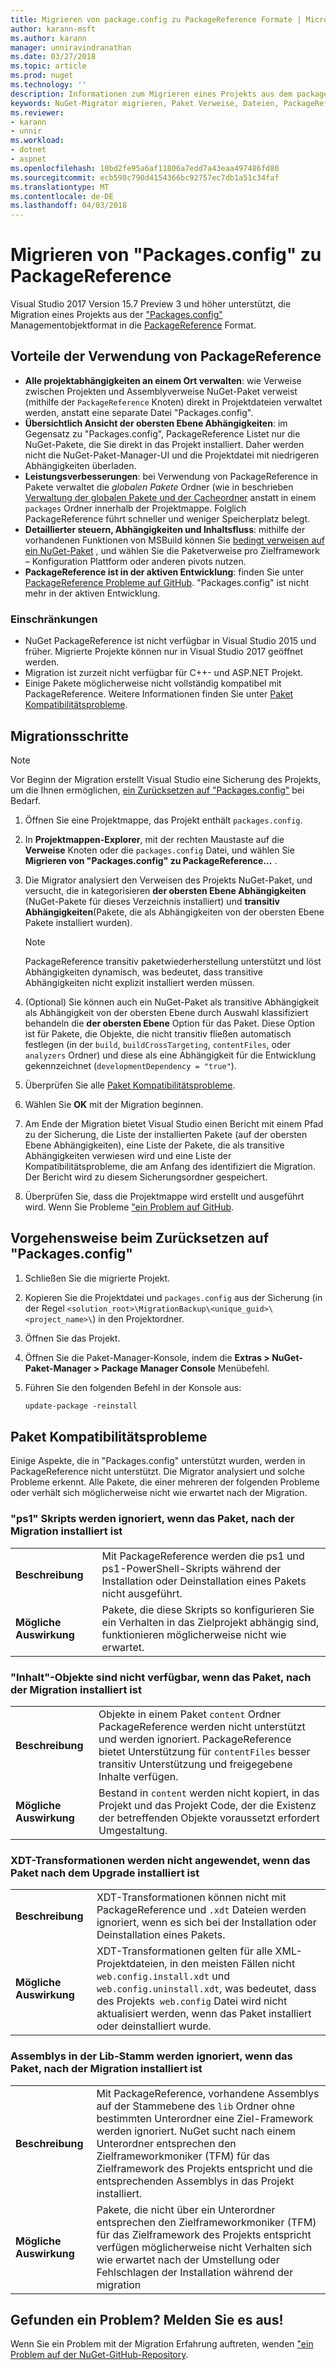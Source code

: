 ```yaml
---
title: Migrieren von package.config zu PackageReference Formate | Microsoft Docs
author: karann-msft
ms.author: karann
manager: unniravindranathan
ms.date: 03/27/2018
ms.topic: article
ms.prod: nuget
ms.technology: ''
description: Informationen zum Migrieren eines Projekts aus dem package.config Management-Format zu PackageReference von NuGet 4.0 und höher und VS2017 und .NET Core 2.0 unterstützt
keywords: NuGet-Migrator migrieren, Paket Verweise, Dateien, PackageReference, "Packages.config", Projekt VS2017, Visual Studio-2017, NuGet 4, .NET Core 2.0
ms.reviewer:
- karann
- unnir
ms.workload:
- dotnet
- aspnet
ms.openlocfilehash: 10bd2fe95a6af11806a7edd7a43eaa497486fd80
ms.sourcegitcommit: ecb598c790d4154366bc92757ec7db1a51c34faf
ms.translationtype: MT
ms.contentlocale: de-DE
ms.lasthandoff: 04/03/2018
---
```

# <a name="migrate-from-packagesconfig-to-packagereference"></a>Migrieren von "Packages.config" zu PackageReference

Visual Studio 2017 Version 15.7 Preview 3 und höher unterstützt, die Migration eines Projekts aus der ["Packages.config"](./packages-config.md) Managementobjektformat in die [PackageReference](../consume-packages/Package-References-in-Project-Files.md) Format.

## <a name="benefits-of-using-packagereference"></a>Vorteile der Verwendung von PackageReference

* **Alle projektabhängigkeiten an einem Ort verwalten**: wie Verweise zwischen Projekten und Assemblyverweise NuGet-Paket verweist (mithilfe der `PackageReference` Knoten) direkt in Projektdateien verwaltet werden, anstatt eine separate Datei "Packages.config".
* **Übersichtlich Ansicht der obersten Ebene Abhängigkeiten**: im Gegensatz zu "Packages.config", PackageReference Listet nur die NuGet-Pakete, die Sie direkt in das Projekt installiert. Daher werden nicht die NuGet-Paket-Manager-UI und die Projektdatei mit niedrigeren Abhängigkeiten überladen.
* **Leistungsverbesserungen**: bei Verwendung von PackageReference in Pakete verwaltet die *globalen Pakete* Ordner (wie in beschrieben [Verwaltung der globalen Pakete und der Cacheordner](../consume-packages/managing-the-global-packages-and-cache-folders.md) anstatt in einem `packages` Ordner innerhalb der Projektmappe. Folglich PackageReference führt schneller und weniger Speicherplatz belegt.
* **Detaillierter steuern, Abhängigkeiten und Inhaltsfluss**: mithilfe der vorhandenen Funktionen von MSBuild können Sie [bedingt verweisen auf ein NuGet-Paket](../consume-packages/Package-References-in-Project-Files.md#adding-a-packagereference-condition) , und wählen Sie die Paketverweise pro Zielframework – Konfiguration Plattform oder anderen pivots nutzen.
* **PackageReference ist in der aktiven Entwicklung**: finden Sie unter [PackageReference Probleme auf GitHub](https://aka.ms/nuget-pr-improvements). "Packages.config" ist nicht mehr in der aktiven Entwicklung.

### <a name="limitations"></a>Einschränkungen

* NuGet PackageReference ist nicht verfügbar in Visual Studio 2015 und früher. Migrierte Projekte können nur in Visual Studio 2017 geöffnet werden.
* Migration ist zurzeit nicht verfügbar für C++- und ASP.NET Projekt.
* Einige Pakete möglicherweise nicht vollständig kompatibel mit PackageReference. Weitere Informationen finden Sie unter [Paket Kompatibilitätsprobleme](#package-compatibility-issues).

## <a name="migration-steps"></a>Migrationsschritte

> [!Note]
> Vor Beginn der Migration erstellt Visual Studio eine Sicherung des Projekts, um die Ihnen ermöglichen, [ein Zurücksetzen auf "Packages.config"](#how-to-roll-back-to-packagesconfig) bei Bedarf.

1. Öffnen Sie eine Projektmappe, das Projekt enthält `packages.config`.

1. In **Projektmappen-Explorer**, mit der rechten Maustaste auf die **Verweise** Knoten oder die `packages.config` Datei, und wählen Sie **Migrieren von "Packages.config" zu PackageReference...** .

1. Die Migrator analysiert den Verweisen des Projekts NuGet-Paket, und versucht, die in kategorisieren **der obersten Ebene Abhängigkeiten** (NuGet-Pakete für dieses Verzeichnis installiert) und **transitiv Abhängigkeiten**(Pakete, die als Abhängigkeiten von der obersten Ebene Pakete installiert wurden).

   > [!Note]
   > PackageReference transitiv paketwiederherstellung unterstützt und löst Abhängigkeiten dynamisch, was bedeutet, dass transitive Abhängigkeiten nicht explizit installiert werden müssen.

1. (Optional) Sie können auch ein NuGet-Paket als transitive Abhängigkeit als Abhängigkeit von der obersten Ebene durch Auswahl klassifiziert behandeln die **der obersten Ebene** Option für das Paket. Diese Option ist für Pakete, die Objekte, die nicht transitiv fließen automatisch festlegen (in der `build`, `buildCrossTargeting`, `contentFiles`, oder `analyzers` Ordner) und diese als eine Abhängigkeit für die Entwicklung gekennzeichnet (`developmentDependency = "true"`).

1. Überprüfen Sie alle [Paket Kompatibilitätsprobleme](#package-compatibility-issues).

1. Wählen Sie **OK** mit der Migration beginnen.

1. Am Ende der Migration bietet Visual Studio einen Bericht mit einem Pfad zu der Sicherung, die Liste der installierten Pakete (auf der obersten Ebene Abhängigkeiten), eine Liste der Pakete, die als transitive Abhängigkeiten verwiesen wird und eine Liste der Kompatibilitätsprobleme, die am Anfang des identifiziert die Migration. Der Bericht wird zu diesem Sicherungsordner gespeichert.

1. Überprüfen Sie, dass die Projektmappe wird erstellt und ausgeführt wird. Wenn Sie Probleme ["ein Problem auf GitHub](https://github.com/NuGet/Home/issues/).

## <a name="how-to-roll-back-to-packagesconfig"></a>Vorgehensweise beim Zurücksetzen auf "Packages.config"

1. Schließen Sie die migrierte Projekt.

1. Kopieren Sie die Projektdatei und `packages.config` aus der Sicherung (in der Regel `<solution_root>\MigrationBackup\<unique_guid>\<project_name>\`) in den Projektordner.

1. Öffnen Sie das Projekt.

1. Öffnen Sie die Paket-Manager-Konsole, indem die **Extras > NuGet-Paket-Manager > Package Manager Console** Menübefehl.

1. Führen Sie den folgenden Befehl in der Konsole aus:

   ```ps
   update-package -reinstall
   ```

## <a name="package-compatibility-issues"></a>Paket Kompatibilitätsprobleme

Einige Aspekte, die in "Packages.config" unterstützt wurden, werden in PackageReference nicht unterstützt. Die Migrator analysiert und solche Probleme erkennt. Alle Pakete, die einer mehreren der folgenden Probleme oder verhält sich möglicherweise nicht wie erwartet nach der Migration.

### <a name="installps1-scripts-are-ignored-when-the-package-is-installed-after-the-migration"></a>"ps1" Skripts werden ignoriert, wenn das Paket, nach der Migration installiert ist

| | |
| --- | --- |
| **Beschreibung** | Mit PackageReference werden die ps1 und ps1-PowerShell-Skripts während der Installation oder Deinstallation eines Pakets nicht ausgeführt. |
| **Mögliche Auswirkung** | Pakete, die diese Skripts so konfigurieren Sie ein Verhalten in das Zielprojekt abhängig sind, funktionieren möglicherweise nicht wie erwartet. |

### <a name="content-assets-are-not-available-when-the-package-is-installed-after-the-migration"></a>"Inhalt"-Objekte sind nicht verfügbar, wenn das Paket, nach der Migration installiert ist

| | |
| --- | --- |
| **Beschreibung** | Objekte in einem Paket `content` Ordner PackageReference werden nicht unterstützt und werden ignoriert. PackageReference bietet Unterstützung für `contentFiles` besser transitiv Unterstützung und freigegebene Inhalte verfügen.  |
| **Mögliche Auswirkung** | Bestand in `content` werden nicht kopiert, in das Projekt und das Projekt Code, der die Existenz der betreffenden Objekte voraussetzt erfordert Umgestaltung.  |

### <a name="xdt-transforms-are-not-applied-when-the-package-is-installed-after-the-upgrade"></a>XDT-Transformationen werden nicht angewendet, wenn das Paket nach dem Upgrade installiert ist

| | |
| --- | --- |
| **Beschreibung** | XDT-Transformationen können nicht mit PackageReference und `.xdt` Dateien werden ignoriert, wenn es sich bei der Installation oder Deinstallation eines Pakets.   |
| **Mögliche Auswirkung** | XDT-Transformationen gelten für alle XML-Projektdateien, in den meisten Fällen nicht `web.config.install.xdt` und `web.config.uninstall.xdt`, was bedeutet, dass des Projekts` web.config` Datei wird nicht aktualisiert werden, wenn das Paket installiert oder deinstalliert wurde. |

### <a name="assemblies-in-the-lib-root-are-ignored-when-the-package-is-installed-after-the-migration"></a>Assemblys in der Lib-Stamm werden ignoriert, wenn das Paket, nach der Migration installiert ist

| | |
| --- | --- |
| **Beschreibung** | Mit PackageReference, vorhandene Assemblys auf der Stammebene des `lib` Ordner ohne bestimmten Unterordner eine Ziel-Framework werden ignoriert. NuGet sucht nach einem Unterordner entsprechen den Zielframeworkmoniker (TFM) für das Zielframework des Projekts entspricht und die entsprechenden Assemblys in das Projekt installiert. |
| **Mögliche Auswirkung** | Pakete, die nicht über ein Unterordner entsprechen den Zielframeworkmoniker (TFM) für das Zielframework des Projekts entspricht verfügen möglicherweise nicht Verhalten sich wie erwartet nach der Umstellung oder Fehlschlagen der Installation während der migration |

## <a name="found-an-issue-report-it"></a>Gefunden ein Problem? Melden Sie es aus!

Wenn Sie ein Problem mit der Migration Erfahrung auftreten, wenden ["ein Problem auf der NuGet-GitHub-Repository](https://github.com/NuGet/Home/issues/).
